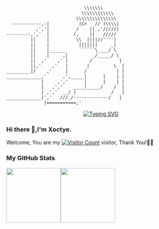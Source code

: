 ```
                             \\\\\\\
                            \\\\\\\\\\\\
                          \\\\\\\\\\\\\\\
  -----------,-|           |C>   // )\\\\|
           ,','|          /    || ,'/////|
---------,','  |         (,    ||   /////
         ||    |          \\  ||||//''''|
         ||    |           |||||||     _|
         ||    |______      `````\____/ \
         ||    |     ,|         _/_____/ \
         ||  ,'    ,' |        /          |
         ||,'    ,'   |       |         \  |
_________|/    ,'     |      /           | |
_____________,'      ,',_____|      |    | |
             |     ,','      |      |    | |
             |   ,','    ____|_____/    /  |
             | ,','  __/ |             /   |
_____________|','   ///_/-------------/   |
              |===========,'
```
<div align="center">
  <a href="https://blog.sunguoqi.com/">
    <img src="https://readme-typing-svg.demolab.com?font=Fira+Code&pause=1000&color=024EF7&width=435&lines=NOTHING IS IMPOSSIBLE&center=true&size=27" alt="Typing SVG" />
  </a>
</div>

### Hi there 👋,I'm Xoctye.

Welcome, You are my [![Visitor Count](https://profile-counter.glitch.me/Xoctye/count.svg)](https://blog.i-xiao.space/) visitor, Thank You!🎉🎉

### My GitHub Stats
[<span><img src="https://github-readme-stats.vercel.app/api/top-langs/?username=Xoctye&layout=compact" height=145/></span><span><img src="https://github-readme-stats.vercel.app/api?username=Xoctye&count_private=true&show_icons=true" height=145/></span>](https://blog.i-xiao.space/)
